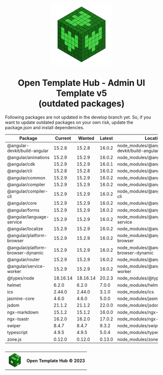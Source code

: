 <p align="center">
  <a href="https://opentemplatehub.com">
    <img src="https://raw.githubusercontent.com/open-template-hub/open-template-hub.github.io/master/assets/logo/ui/admin-ui-logo.png" alt="Logo" width=200>
  </a>
</p>


<h1 align="center">
Open Template Hub - Admin UI Template v5
  <br/>
(outdated packages)
</h1>

Following packages are not updated in the develop branch yet. So, if you want to update outdated packages on your own risk, update the package.json and install dependencies.

| Package | Current | Wanted | Latest | Location |
| --- | --- | --- | --- | --- |
| @angular-devkit/build-angular | 15.2.8 | 15.2.8 | 16.0.2 | node_modules/@angular-devkit/build-angular |
| @angular/animations | 15.2.9 | 15.2.9 | 16.0.2 | node_modules/@angular/animations |
| @angular/cdk | 15.2.9 | 15.2.9 | 16.0.1 | node_modules/@angular/cdk |
| @angular/cli | 15.2.8 | 15.2.8 | 16.0.2 | node_modules/@angular/cli |
| @angular/common | 15.2.9 | 15.2.9 | 16.0.2 | node_modules/@angular/common |
| @angular/compiler | 15.2.9 | 15.2.9 | 16.0.2 | node_modules/@angular/compiler |
| @angular/compiler-cli | 15.2.9 | 15.2.9 | 16.0.2 | node_modules/@angular/compiler-cli |
| @angular/core | 15.2.9 | 15.2.9 | 16.0.2 | node_modules/@angular/core |
| @angular/forms | 15.2.9 | 15.2.9 | 16.0.2 | node_modules/@angular/forms |
| @angular/language-service | 15.2.9 | 15.2.9 | 16.0.2 | node_modules/@angular/language-service |
| @angular/localize | 15.2.9 | 15.2.9 | 16.0.2 | node_modules/@angular/localize |
| @angular/platform-browser | 15.2.9 | 15.2.9 | 16.0.2 | node_modules/@angular/platform-browser |
| @angular/platform-browser-dynamic | 15.2.9 | 15.2.9 | 16.0.2 | node_modules/@angular/platform-browser-dynamic |
| @angular/router | 15.2.9 | 15.2.9 | 16.0.2 | node_modules/@angular/router |
| @angular/service-worker | 15.2.9 | 15.2.9 | 16.0.2 | node_modules/@angular/service-worker |
| @types/node | 18.16.14 | 18.16.14 | 20.2.3 | node_modules/@types/node |
| helmet | 6.2.0 | 6.2.0 | 7.0.0 | node_modules/helmet |
| ics | 2.44.0 | 2.44.0 | 3.1.0 | node_modules/ics |
| jasmine-core | 4.6.0 | 4.6.0 | 5.0.0 | node_modules/jasmine-core |
| jsdom | 21.1.2 | 21.1.2 | 22.0.0 | node_modules/jsdom |
| ngx-markdown | 15.1.2 | 15.1.2 | 16.0.0 | node_modules/ngx-markdown |
| ngx-toastr | 16.2.0 | 16.2.0 | 17.0.2 | node_modules/ngx-toastr |
| swiper | 8.4.7 | 8.4.7 | 9.3.2 | node_modules/swiper |
| typescript | 4.9.5 | 4.9.5 | 5.0.4 | node_modules/typescript |
| zone.js | 0.12.0 | 0.12.0 | 0.13.0 | node_modules/zone.js |

<table align="right"><tr><td><a href="https://opentemplatehub.com"><img src="https://raw.githubusercontent.com/open-template-hub/open-template-hub.github.io/master/assets/logo/brand-logo.png" width="50px" alt="oth"/></a></td><td><b>Open Template Hub © 2023</b></td></tr></table>

